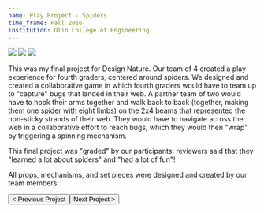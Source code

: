 ```yaml
---
name: Play Project - Spiders
time_frame: Fall 2016
institution: Olin College of Engineering
---
```

<div class="oohbaby">
  <img class="triplet myImages" id="myImg" src="/imgs/desnat_1.JPG">
  <img class="triplet myImages" id="myImg" src="/imgs/desnat_2.JPG">
  <img class="triplet myImages" id="myImg" src="/imgs/desnat_3.JPG">
</div>

This was my final project for Design Nature. Our team of 4 created a play experience for fourth graders, centered around spiders. We designed and created a collaborative game in which fourth graders would have to team up to "capture" bugs that landed in their web. A partner team of two would have to hook their arms together and walk back to back (together, making them one spider with eight limbs) on the 2x4 beams that represented the non-sticky strands of their web. They would have to navigate across the web in a collaborative effort to reach bugs, which they would then "wrap" by triggering a spinning mechanism.

This final project was "graded" by our participants: reviewers said that they "learned a lot about spiders" and "had a lot of fun"!

All props, mechanisms, and set pieces were designed and created by our team members.

<button class="prev" onclick="window.location.href = '/projects/8_machine-gun-jetpack.html';"> < Previous Project</button><button class="next" onclick="window.location.href = '8_project1_hopper.html';">Next Project > </button>
